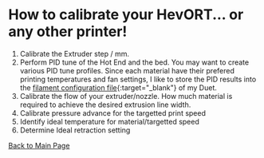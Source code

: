 # How to calibrate your HevORT... or any other printer!
 

1. Calibrate the Extruder step / mm.  
2. Perform PID tune of the Hot End and the bed.  You may want to create various PID tune profiles.  Since each material have their prefered printing temperatures and fan settings, I like to store the PID results into the [filament configuration file](https://duet3d.dozuki.com/Wiki/Filaments){:target="_blank"} of my Duet.
3. Calibrate the flow of your extruder/nozzle.  How much material is required to achieve the desired extrusion line width.
4. Calibrate pressure advance for the targetted print speed
5. Identify ideal temperature for material/targetted speed
6. Determine Ideal retraction setting


[Back to Main Page](/README.md)
